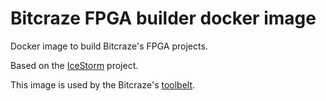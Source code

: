 # Bitcraze FPGA builder docker image

Docker image to build Bitcraze's FPGA projects.

Based on the [IceStorm](http://www.clifford.at/icestorm/) project.

This image is used by the Bitcraze's [toolbelt](https://github.com/bitcraze/toolbelt).
